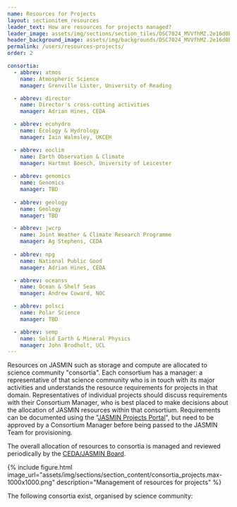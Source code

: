 ```yaml
---
name: Resources for Projects
layout: sectionitem_resources
leader_text: How are resources for projects managed?
leader_image: assets/img/sections/section_tiles/DSC7024_MVVfhMZ.2e16d0ba.fill-1000x500.jpg
header_background_image: assets/img/backgrounds/DSC7024_MVVfhMZ.2e16d0ba.fill-2000x1000.jpg
permalink: /users/resources-projects/
order: 2

consortia:
  - abbrev: atmos
    name: Atmospheric Science
    manager: Grenville Lister, University of Reading

  - abbrev: director
    name: Director's cross-cutting activities
    manager: Adrian Hines, CEDA

  - abbrev: ecohydro
    name: Ecology & Hydrology
    manager: Iain Walmsley, UKCEH

  - abbrev: eoclim
    name: Earth Observation & Climate
    manager: Hartmut Boesch, University of Leicester
    
  - abbrev: genomics
    name: Genomics
    manager: TBD
    
  - abbrev: geology
    name: Geology
    manager: TBD

  - abbrev: jwcrp
    name: Joint Weather & Climate Research Programme
    manager: Ag Stephens, CEDA
    
  - abbrev: npg
    name: National Public Good
    manager: Adrian Hines, CEDA

  - abbrev: oceanss
    name: Ocean & Shelf Seas
    manager: Andrew Coward, NOC

  - abbrev: polsci
    name: Polar Science
    manager: TBD

  - abbrev: semp
    name: Solid Earth & Mineral Physics
    manager: John Brodholt, UCL
---
```


Resources on JASMIN such as storage and compute are allocated to science community "consortia". Each consortium has a manager: a representative of that science community who is in touch with its major activities and understands the resource requirements for projects in that domain. Representatives of individual projects should discuss requirements with their Consortium Manager, who is best placed to make decisions about the allocation of JASMIN resources within that consortium. Requirements can be documented using the "[JASMIN Projects Portal](https://projects.jasmin.ac.uk)", but need to be approved by a Consortium Manager before being passed to the JASMIN Team for provisioning.

The overall allocation of resources to consortia is managed and reviewed periodically by the [CEDA/JASMIN Board](/about/governance/).

{% include figure.html
    image_url="assets/img/sections/section_content/consortia_projects.max-1000x1000.png"
    description="Management of resources for projects"
%}

The following consortia exist, organised by science community:
